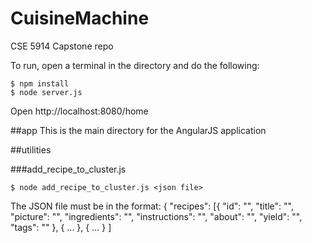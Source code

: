 # CuisineMachine

CSE 5914 Capstone repo

To run, open a terminal in the directory and do the following:

```
$ npm install
$ node server.js
```

Open http://localhost:8080/home


##app
This is the main directory for the AngularJS application

##utilities

###add_recipe_to_cluster.js
```
$ node add_recipe_to_cluster.js <json file>
```
The JSON file must be in the format:
{
	"recipes": [{
		"id": "",
		"title": "",
		"picture": "",
		"ingredients": "",
		"instructions": "",
		"about": "",
		"yield": "",
		"tags": ""
	}, { ... }, { ... }
    ]
